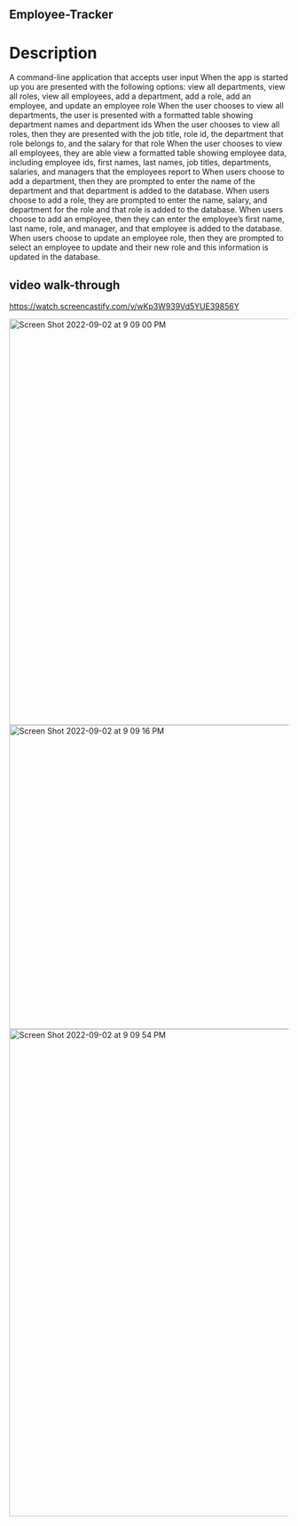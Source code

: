 
## Employee-Tracker
# Description
A command-line application that accepts user input
When the app is started up you are presented with the following options: view all departments, view all roles, view all employees, add a department, add a role, add an employee, and update an employee role
When the user chooses to view all departments, the user is presented with a formatted table showing department names and department ids
When the user chooses to view all roles, then they are presented with the job title, role id, the department that role belongs to, and the salary for that role
When the user chooses to view all employees, they are able  view a formatted table showing employee data, including employee ids, first names, last names, job titles, departments, salaries, and managers that the employees report to
When users choose to add a department, then they are prompted to enter the name of the department and that department is added to the database.
When users choose to add a role, they are prompted to enter the name, salary, and department for the role and that role is added to the database.
When users choose to add an employee, then they can enter the employee’s first name, last name, role, and manager, and that employee is added to the database.
When users choose to update an employee role, then they are prompted to select an employee to update and their new role and this information is updated in the database.

## video walk-through
https://watch.screencastify.com/v/wKp3W939Vd5YUE39856Y

<img width="731" alt="Screen Shot 2022-09-02 at 9 09 00 PM" src="https://user-images.githubusercontent.com/107077794/188250274-d0276c13-b446-44f0-88bd-454019330036.png">
<img width="547" alt="Screen Shot 2022-09-02 at 9 09 16 PM" src="https://user-images.githubusercontent.com/107077794/188250275-4e5d880c-06d6-4e3f-9e09-b66884f1409f.png">
<img width="877" alt="Screen Shot 2022-09-02 at 9 09 54 PM" src="https://user-images.githubusercontent.com/107077794/188250276-303e0773-3551-48e6-a557-941c0292ee3f.png">
